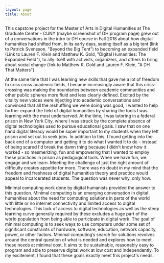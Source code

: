```yaml
---
layout: page
title: About
---
```


This capstone project for the Master of Arts in Digital Humanities at The Graduate Center - CUNY (maybe screenshot of DH program page) grew out of a conversations in the intro to DH course in Fall 2018 about how digital humanities had shifted from, in its early days, seeing itself as a big tent (link to Patrick Svensson, "Beyond the Big Tent") to becoming an expanded field (Link to Lauren F. Klein and Matthew K. Gold, "Digital Humanities: The Expanded Field"), to ally itself with activists, organizers, and others to bring about social change (link to Matthew K. Gold and Lauren F. Klein, "A DH That Matters").

At the same time that I was learning new skills that gave me a lot of freedom to criss cross academic fields, I became increasingly aware that this criss-crossing was making the boundaries between academic communities and other public spheres more fluid and less clearly defined. Excited by the vitality new voices were injecting into academic conversations and convinced that all the reshuffling we were doing was good, I wanted to help further expand the field of digital humanities by sharing the tools I was learning with the most underserved. At the time, I was tutoring in a federal prison in New York City, where I was struck by the complete absence of digital technologies used to pursue educational goals. I saw that on one hand digital literacy would be super important to my students when they left prison and set out to seek jobs. In addition to this, I found getting into the back end of a computer and getting it to do what I wanted it to do - instead of being scared I'd break the damn thing because I didn't know how it worked - so mesmerizing, fun and empowering that I wanted to employ these practices in prison as pedagogical tools. When we have fun, we engage and we learn. Meeting the challenge of just the right amount of difficulty creates appetite for more. There was no doubt in my mind that the freedom and freshness of digital humanities theory and practice would appeal to incarcerated students. The question was never why, only how.

Minimal computing work done by digital humanists provided the answer to this question. Minimal computing is an emerging conversation in digital humanities about the need for computing solutions in parts of the world with little or no internet connectivity and limited access to digital technologies. This lack of access to digital technologies as well as the steep learning curve generally required by these excludes a huge part of the world population from being able to participate in digital work. The goal of minimal computing is to seek ways to use computers under some set of significant constraints of hardware, software, education, network capacity, power, or other factors.  Minimal computing’s search for solutions revolves around the central question of what is needed and explores how to meet these needs at minimal cost. It aims to be sustainable, reasonably easy to program and able to preserve digital work at low cost and independently. To my excitement, I found that these goals exactly meet this project's needs.
